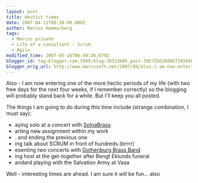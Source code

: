 ```yaml
---
layout: post
title: Hectict times
date: 2007-04-11T06:38:00.000Z
author: Marcus Hammarberg
tags:
  - Marcus private
  - Life of a consultant - Scrum
  - Agile
modified_time: 2007-05-16T06:49:26.679Z
blogger_id: tag:blogger.com,1999:blog-36533086.post-3957256200867345660
blogger_orig_url: http://www.marcusoft.net/2007/04/also-i-am-now-entering-one-of-more.html
---
```


Also - I am now entering one of the more hectic periods of my life
(with two free days for the next four weeks, if I remember correctly) so
the blogging will probably stand back for a while. But I'll keep you all
posted.

The things I am going to do during this time include (strange
combination, I must say):

- aying solo at a concert with
  [SolnaBrass](http://www.solnabrass.com/)
- arting new assignment within my work
- . and ending the previous one
- ing talk about SCRUM in front of hundreds (brrrr)
- esenting two concerts with [Gothenburg Brass
  Band](http://www.goteborgbrassband.org.se/)
- ing host at the get-together after Bengt Eklunds funeral
- andard playing with the Salvation Army at Vasa

Well - interesting times are ahead. I am sure it will be fun... also
